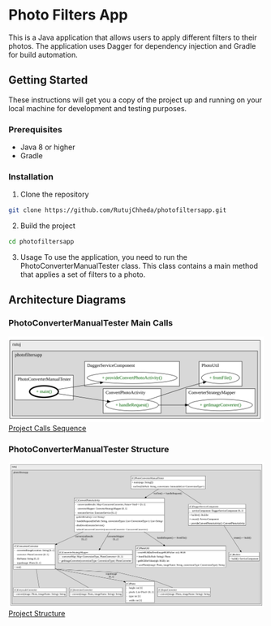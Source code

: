 # Photo Filters App

This is a Java application that allows users to apply different filters to their photos. The application uses Dagger for dependency injection and Gradle for build automation.

## Getting Started

These instructions will get you a copy of the project up and running on your local machine for development and testing purposes.

### Prerequisites

- Java 8 or higher
- Gradle

### Installation

1. Clone the repository
```bash
git clone https://github.com/RutujChheda/photofiltersapp.git
```

2. Build the project
```bash
cd photofiltersapp
```

3. Usage
   To use the application, you need to run the PhotoConverterManualTester class. This class contains a main method that applies a set of filters to a photo.

## Architecture Diagrams

### PhotoConverterManualTester Main Calls

![PhotoConverterManualTester Main Calls](src/main/resources/PhotoConverterManualTester_0_main_calls.svg)
[Project Calls Sequence](src/main/resources/PhotoConverterManualTester_0_main_calls.puml)
### PhotoConverterManualTester Structure

![PhotoConverterManualTester Structure](src/main/resources/PhotoConverterManualTester_structure.svg)
[Project Structure](src/main/resources/PhotoConverterManualTester_structure.puml)